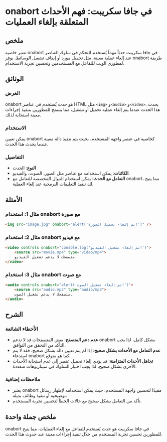 <!--
Meta Description: # onabort في جافا سكريبت: فهم الأحداث المتعلقة بإلغاء العمليات ## ملخص تعتبر خاصية onabort في جافا سكريبت حدثاً مهماً يُستخدم للتحكم في سلوك العناصر ع...
Meta Keywords: onabort, إلغاء, تشغيل, audio, الحدث
-->

# onabort في جافا سكريبت: فهم الأحداث المتعلقة بإلغاء العمليات

## ملخص
تعتبر خاصية onabort في جافا سكريبت حدثاً مهماً يُستخدم للتحكم في سلوك العناصر عند إلغاء عملية معينة، مثل تحميل مورد أو إيقاف تشغيل الوسائط. يوفر onabort طريقة لمطوري الويب للتفاعل مع المستخدمين وتحسين تجربة الاستخدام.

## الوثائق
### الغرض
onabort هو حدث يُستخدم في عناصر HTML مثل `<img>` و`<audio>` و`<video>`. يحدث هذا الحدث عندما يتم إلغاء عملية تحميل أو تشغيل، مما يسمح للمطورين بتنفيذ إجراءات معينة استجابة لذلك.

### الاستخدام
يمكن تعيين onabort كخاصية في عنصر واجهة المستخدم، بحيث يتم تنفيذ دالة معينة عندما يحدث هذا الحدث. 

### التفاصيل
- **النوع**: الحدث
- **الكائنات**: يمكن استخدامه مع عناصر مثل الصور، الصوت، والفيديو.
- **التعامل مع الحدث**: يمكن استخدام الدوال المخصصة للتعامل مع onabort، مما يتيح لك تنفيذ التعليمات البرمجية عند إلغاء العملية.

## الأمثلة

### مثال 1: استخدام onabort مع صورة
```html
<img src="image.jpg" onabort="alert('تم إلغاء تحميل الصورة!')" />
```

### مثال 2: استخدام onabort مع فيديو
```html
<video controls onabort="console.log('تم إلغاء تشغيل الفيديو!')">
    <source src="movie.mp4" type="video/mp4">
    متصفحك لا يدعم تشغيل الفيديو.
</video>
```

### مثال 3: استخدام onabort مع صوت
```html
<audio controls onabort="alert('تم إلغاء تشغيل الصوت!')">
    <source src="audio.mp3" type="audio/mp3">
    متصفحك لا يدعم تشغيل الصوت.
</audio>
```

## الشرح
### الأخطاء الشائعة
- **عدم دعم المتصفح**: بعض المتصفحات قد لا تدعم onabort بشكل كامل، لذا يجب التأكد من التحقق من التوافق.
- **عدم التعامل مع الأحداث بشكل صحيح**: إذا لم يتم تعيين دالة بشكل صحيح، فقد لا يتم استدعاء onabort كما هو متوقع.
- **تجاهل الأحداث المتزامنة**: قد يؤدي إلغاء تحميل عنصر إلى عدم استجابة الأحداث الأخرى بشكل صحيح، لذا يجب اختبار السلوك في سيناريوهات متعددة.

### ملاحظات إضافية
- يعتبر onabort مفيدًا لتحسين واجهة المستخدم، حيث يمكن استخدامه لإظهار رسائل توضيحية أو تنفيذ وظائف بديلة.
- تأكد من التعامل بشكل صحيح مع حالات الخطأ لتحسين تجربة المستخدم.

## ملخص جملة واحدة
onabort في جافا سكريبت هو حدث يُستخدم للتفاعل مع إلغاء العمليات، مما يتيح للمطورين تحسين تجربة المستخدم من خلال تنفيذ إجراءات معينة عند حدوث هذا الحدث.